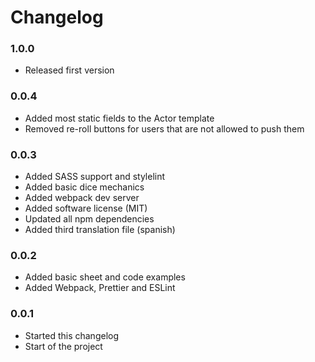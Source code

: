 # Changelog

### 1.0.0
- Released first version

### 0.0.4

- Added most static fields to the Actor template
- Removed re-roll buttons for users that are not allowed to push them

### 0.0.3

- Added SASS support and stylelint
- Added basic dice mechanics
- Added webpack dev server
- Added software license (MIT)
- Updated all npm dependencies
- Added third translation file (spanish)

### 0.0.2

- Added basic sheet and code examples
- Added Webpack, Prettier and ESLint

### 0.0.1

- Started this changelog
- Start of the project
